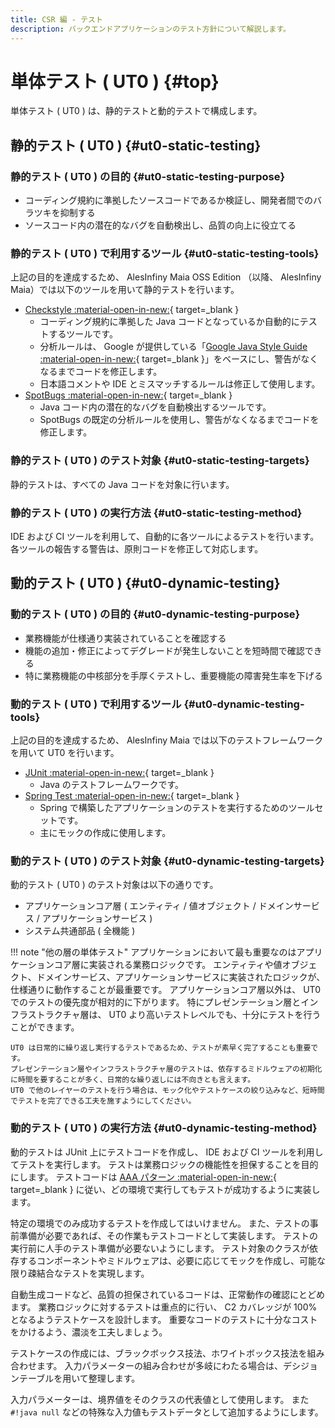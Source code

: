 ```yaml
---
title: CSR 編 - テスト
description: バックエンドアプリケーションのテスト方針について解説します。
---
```


# 単体テスト ( UT0 ) {#top}

単体テスト ( UT0 ) は、静的テストと動的テストで構成します。

## 静的テスト ( UT0 ) {#ut0-static-testing}

### 静的テスト ( UT0 ) の目的 {#ut0-static-testing-purpose}

- コーディング規約に準拠したソースコードであるか検証し、開発者間でのバラツキを抑制する
- ソースコード内の潜在的なバグを自動検出し、品質の向上に役立てる

### 静的テスト ( UT0 ) で利用するツール {#ut0-static-testing-tools}

上記の目的を達成するため、 AlesInfiny Maia OSS Edition （以降、 AlesInfiny Maia）では以下のツールを用いて静的テストを行います。

- [Checkstyle :material-open-in-new:](https://checkstyle.org/){ target=_blank }
    - コーディング規約に準拠した Java コードとなっているか自動的にテストするツールです。
    - 分析ルールは、 Google が提供している「[Google Java Style Guide :material-open-in-new:](https://checkstyle.sourceforge.io/styleguides/google-java-style-20180523/javaguide.html){ target=_blank }」をベースにし、警告がなくなるまでコードを修正します。
    - 日本語コメントや IDE とミスマッチするルールは修正して使用します。
- [SpotBugs :material-open-in-new:](https://spotbugs.github.io/){ target=_blank }
    - Java コード内の潜在的なバグを自動検出するツールです。
    - SpotBugs の既定の分析ルールを使用し、警告がなくなるまでコードを修正します。

### 静的テスト ( UT0 ) のテスト対象 {#ut0-static-testing-targets}

静的テストは、すべての Java コードを対象に行います。

### 静的テスト ( UT0 ) の実行方法 {#ut0-static-testing-method}

IDE および CI ツールを利用して、自動的に各ツールによるテストを行います。
各ツールの報告する警告は、原則コードを修正して対応します。

## 動的テスト ( UT0 ) {#ut0-dynamic-testing}

### 動的テスト ( UT0 ) の目的 {#ut0-dynamic-testing-purpose}

- 業務機能が仕様通り実装されていることを確認する
- 機能の追加・修正によってデグレードが発生しないことを短時間で確認できる
- 特に業務機能の中核部分を手厚くテストし、重要機能の障害発生率を下げる

### 動的テスト ( UT0 ) で利用するツール {#ut0-dynamic-testing-tools}

上記の目的を達成するため、 AlesInfiny Maia では以下のテストフレームワークを用いて UT0 を行います。

- [JUnit :material-open-in-new:](https://junit.org/){ target=_blank }
    - Java のテストフレームワークです。
- [Spring Test :material-open-in-new:](https://spring.pleiades.io/spring-framework/reference/testing.html){ target=_blank }
    - Spring で構築したアプリケーションのテストを実行するためのツールセットです。
    - 主にモックの作成に使用します。

### 動的テスト ( UT0 ) のテスト対象 {#ut0-dynamic-testing-targets}

動的テスト ( UT0 ) のテスト対象は以下の通りです。

- アプリケーションコア層 ( エンティティ / 値オブジェクト / ドメインサービス / アプリケーションサービス )
- システム共通部品 ( 全機能 )

!!! note "他の層の単体テスト"
    アプリケーションにおいて最も重要なのはアプリケーションコア層に実装される業務ロジックです。
    エンティティや値オブジェクト、ドメインサービス、アプリケーションサービスに実装されたロジックが、仕様通りに動作することが最重要です。
    アプリケーションコア層以外は、 UT0 でのテストの優先度が相対的に下がります。
    特にプレゼンテーション層とインフラストラクチャ層は、 UT0 より高いテストレベルでも、十分にテストを行うことができます。

    UT0 は日常的に繰り返し実行するテストであるため、テストが素早く完了することも重要です。
    プレゼンテーション層やインフラストラクチャ層のテストは、依存するミドルウェアの初期化に時間を要することが多く、日常的な繰り返しには不向きとも言えます。
    UT0 で他のレイヤーのテストを行う場合は、モック化やテストケースの絞り込みなど、短時間でテストを完了できる工夫を施すようにしてください。

### 動的テスト ( UT0 ) の実行方法 {#ut0-dynamic-testing-method}

動的テストは JUnit 上にテストコードを作成し、 IDE および CI ツールを利用してテストを実行します。
テストは業務ロジックの機能性を担保することを目的にします。
テストコードは [AAA パターン :material-open-in-new:](https://wiki.c2.com/?ArrangeActAssert){ target=_blank } に従い、どの環境で実行してもテストが成功するように実装します。

特定の環境でのみ成功するテストを作成してはいけません。
また、テストの事前準備が必要であれば、その作業もテストコードとして実装します。
テストの実行前に人手のテスト準備が必要ないようにします。
テスト対象のクラスが依存するコンポーネントやミドルウェアは、必要に応じてモックを作成し、可能な限り疎結合なテストを実現します。

自動生成コードなど、品質の担保されているコードは、正常動作の確認にとどめます。
業務ロジックに対するテストは重点的に行い、 C2 カバレッジが 100% となるようテストケースを設計します。
重要なコードのテストに十分なコストをかけるよう、濃淡を工夫しましょう。

テストケースの作成には、ブラックボックス技法、ホワイトボックス技法を組み合わせます。
入力パラメーターの組み合わせが多岐にわたる場合は、デシジョンテーブルを用いて整理します。

入力パラメーターは、境界値をそのクラスの代表値として使用します。
また `#!java null` などの特殊な入力値もテストデータとして追加するようにします。

